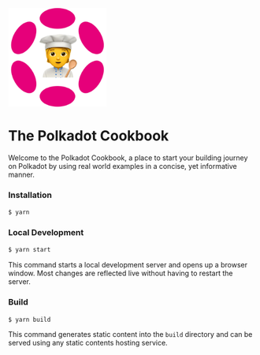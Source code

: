 <img src="./static/img/cookbook.png" width="200">


# The Polkadot Cookbook

Welcome to the Polkadot Cookbook, a place to start your building journey on Polkadot by using real world examples in a concise, yet informative manner.

### Installation

```bash
$ yarn
```

### Local Development

```bash
$ yarn start
```

This command starts a local development server and opens up a browser window. Most changes are reflected live without having to restart the server.

### Build

```bash
$ yarn build
```

This command generates static content into the `build` directory and can be served using any static contents hosting service.